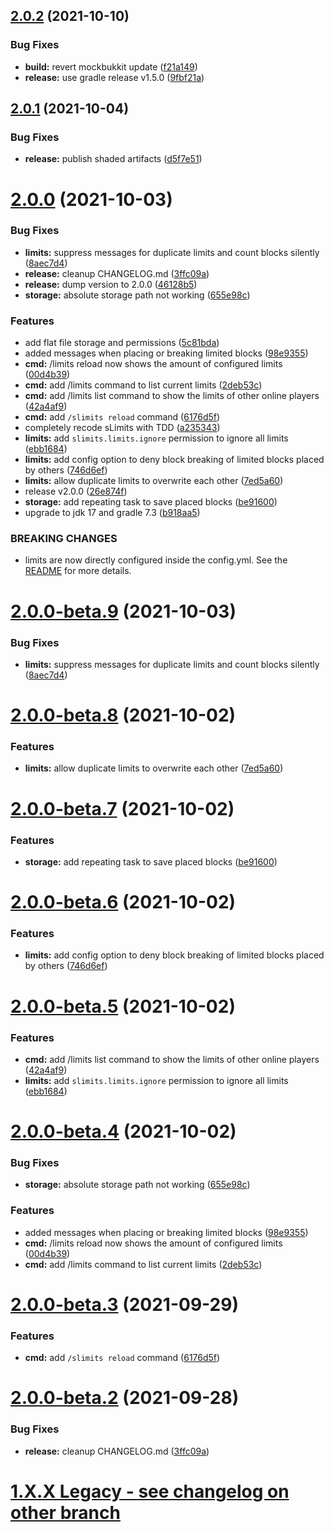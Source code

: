 ## [2.0.2](https://github.com/Silthus/sLimits/compare/v2.0.1...v2.0.2) (2021-10-10)


### Bug Fixes

* **build:** revert mockbukkit update ([f21a149](https://github.com/Silthus/sLimits/commit/f21a149d0ea90d94c4a95bc88e486de1ad118aa2))
* **release:** use gradle release v1.5.0 ([9fbf21a](https://github.com/Silthus/sLimits/commit/9fbf21aefad6622763036364ca190601bf8d9a80))

## [2.0.1](https://github.com/Silthus/sLimits/compare/v2.0.0...v2.0.1) (2021-10-04)


### Bug Fixes

* **release:** publish shaded artifacts ([d5f7e51](https://github.com/Silthus/sLimits/commit/d5f7e51045116c0147086604e812c9b75cb5957c))

# [2.0.0](https://github.com/Silthus/sLimits/compare/v1.9.0...v2.0.0) (2021-10-03)


### Bug Fixes

* **limits:** suppress messages for duplicate limits and count blocks silently ([8aec7d4](https://github.com/Silthus/sLimits/commit/8aec7d4c3cdcd122b48633a38f95e8f94d821632))
* **release:** cleanup CHANGELOG.md ([3ffc09a](https://github.com/Silthus/sLimits/commit/3ffc09a86595ee6254f27d028719a74c685f255a))
* **release:** dump version to 2.0.0 ([46128b5](https://github.com/Silthus/sLimits/commit/46128b532ecb4814672fb4bca972ea056a514124))
* **storage:** absolute storage path not working ([655e98c](https://github.com/Silthus/sLimits/commit/655e98c1b9c153a05fd005d4bf519843ae28f5cf))


### Features

* add flat file storage and permissions ([5c81bda](https://github.com/Silthus/sLimits/commit/5c81bda1dfbde4e0daf40dd00b2e4a118d57d0ab))
* added messages when placing or breaking limited blocks ([98e9355](https://github.com/Silthus/sLimits/commit/98e9355c59ccc0ffb7d6969fc4aa046820dd5540))
* **cmd:** /limits reload now shows the amount of configured limits ([00d4b39](https://github.com/Silthus/sLimits/commit/00d4b397df4ca5153a3bea06271bacc18f1bfbe7))
* **cmd:** add /limits command to list current limits ([2deb53c](https://github.com/Silthus/sLimits/commit/2deb53cc48c780e49c070145f9375cffe849179b))
* **cmd:** add /limits list <player> command to show the limits of other online players ([42a4af9](https://github.com/Silthus/sLimits/commit/42a4af9e1bf460319ccfc75d63a1ddc3559b7152))
* **cmd:** add `/slimits reload` command ([6176d5f](https://github.com/Silthus/sLimits/commit/6176d5f101691273e7243be7c0a2a122fc42f2e2))
* completely recode sLimits with TDD ([a235343](https://github.com/Silthus/sLimits/commit/a235343f5cf0a89a4a74ffd91b61a4551e3ca571))
* **limits:** add `slimits.limits.ignore` permission to ignore all limits ([ebb1684](https://github.com/Silthus/sLimits/commit/ebb1684ce370297aaef02917d6cb5564bb5f3916))
* **limits:** add config option to deny block breaking of limited blocks placed by others ([746d6ef](https://github.com/Silthus/sLimits/commit/746d6eff1ae578f0685b8a656d9c0a4be19cdf89))
* **limits:** allow duplicate limits to overwrite each other ([7ed5a60](https://github.com/Silthus/sLimits/commit/7ed5a60b513b02db7472805d6cba382aab001490))
* release v2.0.0 ([26e874f](https://github.com/Silthus/sLimits/commit/26e874fee20a0a113581213310caeb659a9fb0df))
* **storage:** add repeating task to save placed blocks ([be91600](https://github.com/Silthus/sLimits/commit/be9160088502985c2032e640ac9cd8f0e891e28d))
* upgrade to jdk 17 and gradle 7.3 ([b918aa5](https://github.com/Silthus/sLimits/commit/b918aa5a573c957b40f5aa88bbcf63eaea1bcc8e))


### BREAKING CHANGES

* limits are now directly configured inside the config.yml. See the [README](Readme.md) for more details.

# [2.0.0-beta.9](https://github.com/Silthus/sLimits/compare/v2.0.0-beta.8...v2.0.0-beta.9) (2021-10-03)


### Bug Fixes

* **limits:** suppress messages for duplicate limits and count blocks silently ([8aec7d4](https://github.com/Silthus/sLimits/commit/8aec7d4c3cdcd122b48633a38f95e8f94d821632))

# [2.0.0-beta.8](https://github.com/Silthus/sLimits/compare/v2.0.0-beta.7...v2.0.0-beta.8) (2021-10-02)


### Features

* **limits:** allow duplicate limits to overwrite each other ([7ed5a60](https://github.com/Silthus/sLimits/commit/7ed5a60b513b02db7472805d6cba382aab001490))

# [2.0.0-beta.7](https://github.com/Silthus/sLimits/compare/v2.0.0-beta.6...v2.0.0-beta.7) (2021-10-02)


### Features

* **storage:** add repeating task to save placed blocks ([be91600](https://github.com/Silthus/sLimits/commit/be9160088502985c2032e640ac9cd8f0e891e28d))

# [2.0.0-beta.6](https://github.com/Silthus/sLimits/compare/v2.0.0-beta.5...v2.0.0-beta.6) (2021-10-02)


### Features

* **limits:** add config option to deny block breaking of limited blocks placed by others ([746d6ef](https://github.com/Silthus/sLimits/commit/746d6eff1ae578f0685b8a656d9c0a4be19cdf89))

# [2.0.0-beta.5](https://github.com/Silthus/sLimits/compare/v2.0.0-beta.4...v2.0.0-beta.5) (2021-10-02)


### Features

* **cmd:** add /limits list <player> command to show the limits of other online players ([42a4af9](https://github.com/Silthus/sLimits/commit/42a4af9e1bf460319ccfc75d63a1ddc3559b7152))
* **limits:** add `slimits.limits.ignore` permission to ignore all limits ([ebb1684](https://github.com/Silthus/sLimits/commit/ebb1684ce370297aaef02917d6cb5564bb5f3916))

# [2.0.0-beta.4](https://github.com/Silthus/sLimits/compare/v2.0.0-beta.3...v2.0.0-beta.4) (2021-10-02)


### Bug Fixes

* **storage:** absolute storage path not working ([655e98c](https://github.com/Silthus/sLimits/commit/655e98c1b9c153a05fd005d4bf519843ae28f5cf))


### Features

* added messages when placing or breaking limited blocks ([98e9355](https://github.com/Silthus/sLimits/commit/98e9355c59ccc0ffb7d6969fc4aa046820dd5540))
* **cmd:** /limits reload now shows the amount of configured limits ([00d4b39](https://github.com/Silthus/sLimits/commit/00d4b397df4ca5153a3bea06271bacc18f1bfbe7))
* **cmd:** add /limits command to list current limits ([2deb53c](https://github.com/Silthus/sLimits/commit/2deb53cc48c780e49c070145f9375cffe849179b))

# [2.0.0-beta.3](https://github.com/Silthus/sLimits/compare/v2.0.0-beta.2...v2.0.0-beta.3) (2021-09-29)


### Features

* **cmd:** add `/slimits reload` command ([6176d5f](https://github.com/Silthus/sLimits/commit/6176d5f101691273e7243be7c0a2a122fc42f2e2))

# [2.0.0-beta.2](https://github.com/Silthus/sLimits/compare/v2.0.0-beta.1...v2.0.0-beta.2) (2021-09-28)


### Bug Fixes

* **release:** cleanup CHANGELOG.md ([3ffc09a](https://github.com/Silthus/sLimits/commit/3ffc09a86595ee6254f27d028719a74c685f255a))

# [1.X.X Legacy - see changelog on other branch](https://github.com/Silthus/sLimits/blob/v1.X/CHANGELOG.md)
